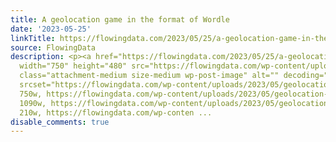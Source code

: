 ```yaml
---
title: A geolocation game in the format of Wordle
date: '2023-05-25'
linkTitle: https://flowingdata.com/2023/05/25/a-geolocation-game-in-the-format-of-wordle/
source: FlowingData
description: <p><a href="https://flowingdata.com/2023/05/25/a-geolocation-game-in-the-format-of-wordle/"><img
  width="750" height="480" src="https://flowingdata.com/wp-content/uploads/2023/05/geolocation-game-750x480.png"
  class="attachment-medium size-medium wp-post-image" alt="" decoding="async" loading="lazy"
  srcset="https://flowingdata.com/wp-content/uploads/2023/05/geolocation-game-750x480.png
  750w, https://flowingdata.com/wp-content/uploads/2023/05/geolocation-game-1090x698.png
  1090w, https://flowingdata.com/wp-content/uploads/2023/05/geolocation-game-210x134.png
  210w, https://flowingdata.com/wp-conten ...
disable_comments: true
---
```

<p><a href="https://flowingdata.com/2023/05/25/a-geolocation-game-in-the-format-of-wordle/"><img width="750" height="480" src="https://flowingdata.com/wp-content/uploads/2023/05/geolocation-game-750x480.png" class="attachment-medium size-medium wp-post-image" alt="" decoding="async" loading="lazy" srcset="https://flowingdata.com/wp-content/uploads/2023/05/geolocation-game-750x480.png 750w, https://flowingdata.com/wp-content/uploads/2023/05/geolocation-game-1090x698.png 1090w, https://flowingdata.com/wp-content/uploads/2023/05/geolocation-game-210x134.png 210w, https://flowingdata.com/wp-conten ...